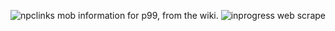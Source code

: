 ![npclinks](npclinks.jpg "npclinks")
mob information for p99, from the wiki.
![inprogress web scrape](mobinfo.gif "Web Scraping each link")
